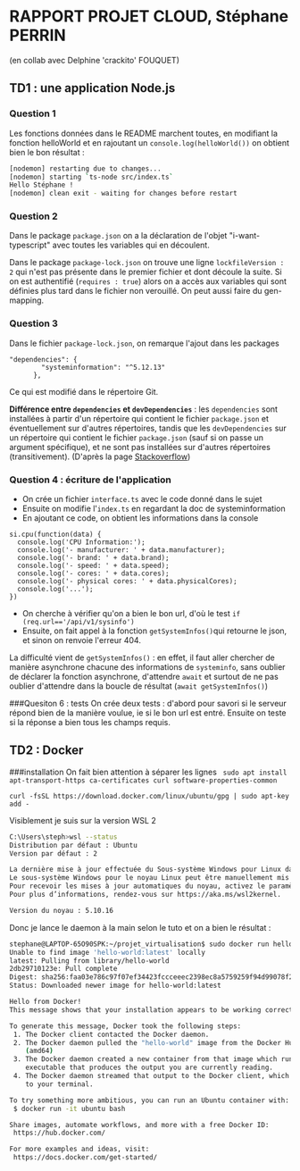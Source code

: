 # RAPPORT PROJET CLOUD, Stéphane PERRIN
(en collab avec Delphine 'crackito' FOUQUET)

## TD1 : une application Node.js
### Question 1
Les fonctions données dans le README marchent toutes, en modifiant la fonction helloWorld et en rajoutant un `console.log(helloWorld())` on obtient bien le bon résultat :
``` bash
[nodemon] restarting due to changes...
[nodemon] starting `ts-node src/index.ts`
Hello Stéphane !
[nodemon] clean exit - waiting for changes before restart
```
### Question 2
Dans le package `package.json` on a la déclaration de l'objet "i-want-typescript" avec toutes les variables qui en découlent.

Dans le package `package-lock.json` on trouve  une ligne `lockfileVersion : 2` qui n'est pas présente dans le premier fichier et dont découle la suite. Si on est authentifié (`requires : true`) alors on a accès aux variables qui sont définies plus tard dans le fichier non verouillé. On peut aussi faire du gen-mapping.

### Question 3
Dans le fichier `package-lock.json`, on remarque l'ajout dans les packages
```
"dependencies": {
        "systeminformation": "^5.12.13"
      },
```
Ce qui est modifié dans le répertoire Git.

**Différence entre `dependencies` et `devDependencies`** : les `dependencies` sont installées à partir d'un répertoire qui contient le fichier `package.json` et éventuellement sur d'autres répertoires, tandis que les `devDependencies` sur un répertoire qui contient le fichier `package.json` (sauf si on passe un argument spécifique), et ne sont pas installées sur d'autres répertoires (transitivement). (D'après la page [Stackoverflow](https://stackoverflow.com/questions/18875674/whats-the-difference-between-dependencies-devdependencies-and-peerdependencies))

### Question 4 : écriture de l'application
- On crée un fichier `interface.ts` avec le code donné dans le sujet
- Ensuite on modifie l'`index.ts` en regardant la doc de systeminformation
- En ajoutant ce code, on obtient les informations dans la console
```
si.cpu(function(data) {
  console.log('CPU Information:');
  console.log('- manufacturer: ' + data.manufacturer);
  console.log('- brand: ' + data.brand);
  console.log('- speed: ' + data.speed);
  console.log('- cores: ' + data.cores);
  console.log('- physical cores: ' + data.physicalCores);
  console.log('...');
})
```
- On cherche à vérifier qu'on a bien le bon url, d'où le test `if (req.url=='/api/v1/sysinfo')`
- Ensuite, on fait appel à la fonction `getSystemInfos()`qui retourne le json, et sinon on renvoie l'erreur 404.

La difficulté vient de `getSystemInfos()` : en effet, il faut aller chercher de manière asynchrone chacune des informations de `systeminfo`, sans oublier de déclarer la fonction asynchrone, d'attendre `await` et surtout de ne pas oublier d'attendre dans la boucle de résultat (`await getSystemInfos()`)

###Quesiton 6 : tests 
On crée deux tests : d'abord pour savori si le serveur répond bien de la manière voulue, ie si le bon url est entré. Ensuite on teste si la réponse a bien tous les champs requis.

## TD2 : Docker
###installation
On fait bien attention à séparer les lignes 
` sudo apt install apt-transport-https ca-certificates curl software-properties-common`

`curl -fsSL https://download.docker.com/linux/ubuntu/gpg | sudo apt-key add -`

Visiblement je suis sur la version WSL 2 
```bash
C:\Users\steph>wsl --status
Distribution par défaut : Ubuntu
Version par défaut : 2

La dernière mise à jour effectuée du Sous-système Windows pour Linux date du 08/11/2022
Le sous-système Windows pour le noyau Linux peut être manuellement mis à jour avec « WSL--Update », mais les mises à jour automatiques ne peuvent pas être effectuées en raison des paramètres de votre système.
Pour recevoir les mises à jour automatiques du noyau, activez le paramètre Windows Update : « Recevoir les mises à jour d’autres produits Microsoft lors de la mise à jour de Windows ».
Pour plus d’informations, rendez-vous sur https://aka.ms/wsl2kernel.

Version du noyau : 5.10.16
```

Donc je lance le daemon à la main selon le tuto et on a bien le résultat :
``` bash
stephane@LAPTOP-65O90SPK:~/projet_virtualisation$ sudo docker run hello-world
Unable to find image 'hello-world:latest' locally
latest: Pulling from library/hello-world
2db29710123e: Pull complete 
Digest: sha256:faa03e786c97f07ef34423fccceeec2398ec8a5759259f94d99078f264e9d7af
Status: Downloaded newer image for hello-world:latest

Hello from Docker!
This message shows that your installation appears to be working correctly.

To generate this message, Docker took the following steps:
 1. The Docker client contacted the Docker daemon.
 2. The Docker daemon pulled the "hello-world" image from the Docker Hub.
    (amd64)
 3. The Docker daemon created a new container from that image which runs the
    executable that produces the output you are currently reading.
 4. The Docker daemon streamed that output to the Docker client, which sent it
    to your terminal.

To try something more ambitious, you can run an Ubuntu container with:
 $ docker run -it ubuntu bash

Share images, automate workflows, and more with a free Docker ID:
 https://hub.docker.com/

For more examples and ideas, visit:
 https://docs.docker.com/get-started/ 
 ```